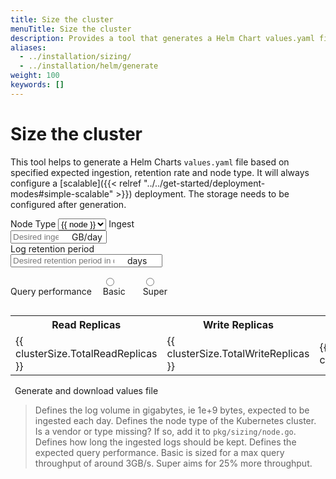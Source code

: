 ```yaml
---
title: Size the cluster 
menuTitle: Size the cluster 
description: Provides a tool that generates a Helm Chart values.yaml file based on expected ingestion, retention rate, and node type, to help size your Grafana deployment.
aliases:
  - ../installation/sizing/
  - ../installation/helm/generate
weight: 100
keywords: []
---
```


<link rel="stylesheet" href="../../query/analyzer/style.css">

# Size the cluster
<!-- vale Grafana.Quotes = NO -->
<!-- vale Grafana.Quotes = YES -->

This tool helps to generate a Helm Charts `values.yaml` file based on specified
 expected ingestion, retention rate and node type. It will always configure a
 [scalable]({{< relref "../../get-started/deployment-modes#simple-scalable" >}}) deployment. The storage needs to be configured after generation.

<div id="app">
  <label>Node Type<i class="fa fa-question" v-on:mouseover="help='node'" v-on:mouseleave="help=null"></i></label>
  <select name="node-type" v-model="node"> 
  <option v-for="node of nodes">{{ node }}</option>
  </select>
  <label>Ingest<i class="fa fa-question" v-on:mouseover="help='ingest'" v-on:mouseleave="help=null"></i></label>
  <div style="display: flex;">
    <input style="padding-right:4.5em;" v-model="ingestInGB" name="ingest" placeholder="Desired ingest in GB/day" type="number" max="1048576" min="0"/>
    <span style="margin: auto auto auto -4em;">GB/day</span>
  </div>
  <label>Log retention period<i class="fa fa-question" v-on:mouseover="help='retention'" v-on:mouseleave="help=null"></i></label>
  <div style="display: flex;">
    <input style="padding-right:4.5em;"  v-model="retention" name="retention" placeholder="Desired retention period in days" type="number" min="0"/>
    <span style="margin: auto auto auto -4em;">days</span>
  </div>
  <label>Query performance<i class="fa fa-question" v-on:mouseover="help='queryperf'" v-on:mouseleave="help=null"></i></label>
  <div id="queryperf" style="display: inline-flex;">
  <label for="basic">
  <input type="radio" id="basic" value="Basic" v-model="queryperf"/>Basic
  </label>
  <label for="super">
  <input type="radio" id="super" value="Super" v-model="queryperf"/>Super
  </label>
  </div>

  <div v-if="clusterSize">
    <table>
    <tr>
      <th>Read Replicas</th>
      <th>Write Replicas</th>
      <th>Nodes</th>
      <th>Cores</th>
      <th>Memory</th>
    </tr>
    <tr>
      <td>{{ clusterSize.TotalReadReplicas }}</td>
      <td>{{ clusterSize.TotalWriteReplicas }}</td>
      <td>{{ clusterSize.TotalNodes}}</td>
      <td>{{ clusterSize.TotalCoresRequest}}</td>
      <td>{{ clusterSize.TotalMemoryRequest}} GB</td>
    </tr>
    </table>
  </div>

  <a v-bind:href="helmURL" class="primary-button">Generate and download values file</a>

  <blockquote v-if="help">
    <span v-if="help === 'ingest'">
    Defines the log volume in gigabytes, ie 1e+9 bytes, expected to be ingested each day.
    </span>
    <span v-else-if="help === 'node'">
    Defines the node type of the Kubernetes cluster. Is a vendor or type
    missing? If so, add it to <code>pkg/sizing/node.go</code>.
    </span>
    <span v-else-if="help === 'retention'">
    Defines how long the ingested logs should be kept.
    </span>
    <span v-else-if="help === 'queryperf'">
    Defines the expected query performance. Basic is sized for a max query throughput of around 3GB/s. Super aims for 25% more throughput.
    </span>
  </blockquote>
</div>

<script src="https://unpkg.com/vue@3/dist/vue.global.prod.js"></script>
<style>

#app label.icon.question::after {
  content: '\f29c';
  display: inline-block;
  font: normal normal normal 14px/1 FontAwesome;
  padding-left: 8px;
}

#app #queryperf label {
  padding: 1em;
  text-align: center;
}

#app #queryperf label input {
  display: block;
}

#app a {
  padding: .5em;

}
</style>

<script>
const API_URL = `https://logql-analyzer.grafana.net/next/api/sizing`
const { createApp } = Vue

createApp({
  data() {
    return {
      nodes: ["Loading..."],
      node: "Loading...",
      bytesDayIngest: null,
      retention: null,
      queryperf: 'Basic',
      help: null,
      clusterSize: null
    }
  },

  computed: {
    helmURL() {
      return `${API_URL}/helm?${this.queryString}`
    },
    queryString() {
      return `node-type=${encodeURIComponent(this.node)}&ingest=${encodeURIComponent(this.bytesDayIngest)}&retention=${encodeURIComponent(this.retention)}&queryperf=${encodeURIComponent(this.queryperf)}`
    },
    ingestInGB: {
	get () {
                if (this.bytesDayIngest == null) {
                    return null
                }
                // Convert to GB
                return this.bytesDayIngest / 1000 / 1000 / 1000
	},
	set (gbDayIngest) {
		console.log(gbDayIngest)
		this.bytesDayIngest = gbDayIngest * 1000 * 1000 * 1000
		console.log(this.bytesDayIngest)
	}
    }
  },

  created() {
    // fetch on init
    this.fetchNodeTypes()
  },

  methods: {
    async fetchNodeTypes() {
      const url = `${API_URL}/nodes`
      this.nodes = await (await fetch(url,{mode: 'cors'})).json()
    },
    async calculateClusterSize() {
      if (this.node == 'Loading...' || this.bytesDayIngest== null || this.retention == null) {
        return
      }
      const url = `${API_URL}/cluster?${this.queryString}`
      this.clusterSize = await (await fetch(url,{mode: 'cors'})).json()
    }
  },

  watch: {
    node:           'calculateClusterSize',
    bytesDayIngest: 'calculateClusterSize',
    retention:      'calculateClusterSize',
    queryperf:      'calculateClusterSize'
  }
}).mount('#app')
</script>
